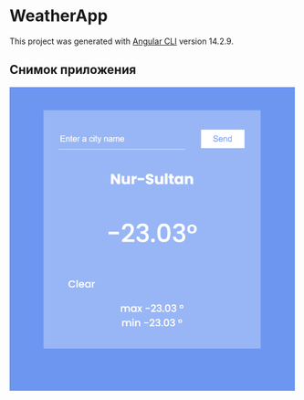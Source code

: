 # WeatherApp

This project was generated with [Angular CLI](https://github.com/angular/angular-cli) version 14.2.9.

## Снимок приложения
<img src="src/img/%D0%A1%D0%BD%D0%B8%D0%BC%D0%BE%D0%BA%D0%9F%D1%80%D0%B8%D0%BB%D0%BE%D0%B6%D0%B5%D0%BD%D0%B8%D1%8F.png" width="500">
